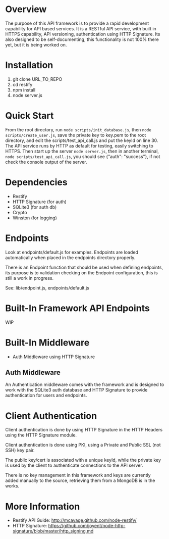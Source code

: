 # Overview
The purpose of this API framework is to provide a rapid development capability for API based services. It is a RESTful API service, with built in HTTPS capability, API versioning, authentication using HTTP Signature. Its also designed to be self-documenting, this functionality is not 100% there yet, but it is being worked on. 

# Installation
1. git clone URL_TO_REPO
2. cd restify
3. npm install
4. node server.js

# Quick Start
From the root directory, run `node scripts/init_database.js`, then `node scripts/create_user.js`, save the private key to key.pem to the root directory, and edit the scripts/test_api_call.js and put the keyId on line 30. The API service runs by HTTP as default for testing, easily switching to HTTPS. Then start up the server `node server.js`, then in another terminal, `node scripts/test_api_call.js`, you should see {"auth": "success"}, if not check the console output of the server.

# Dependencies
* Restify
* HTTP Signature (for auth)
* SQLite3 (for auth db)
* Crypto
* Winston (for logging)

# Endpoints
Look at endpoints/default.js for examples. Endpoints are loaded automatically when placed in the endpoints directory properly. 

There is an Endpoint function that should be used when defining endpoints, its purpose is to validation checking on the Endpoint configuration, this is still a work in progress.

See: lib/endpoint.js, endpoints/default.js

# Built-In Framework API Endpoints

WIP

# Built-In Middleware

* Auth Middleware using HTTP Signature

## Auth Middleware
An Authentication middleware comes with the framework and is designed to work with the SQLite3 auth database and HTTP Signature to provide authentication for users and endpoints.


# Client Authentication
Client authentication is done by using HTTP Signature in the HTTP Headers using the HTTP Signature module.

Client authentication is done using PKI, using a Private and Public SSL (not SSH) key pair.

The public key/cert is associated with a unique keyId, while the private key is used by the client to authenticate connections to the API server.

There is no key management in this framework and keys are currently added manually to the source, retrieving them from a MongoDB is in the works.


# More Information
* Restify API Guide: http://mcavage.github.com/node-restify/
* HTTP Signature: https://github.com/joyent/node-http-signature/blob/master/http_signing.md

